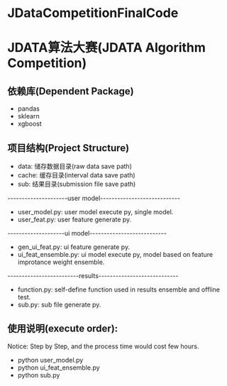 # JDataCompetitionFinalCode
# JDATA算法大赛(JDATA Algorithm Competition) 

## 依赖库(Dependent Package)

- pandas
- sklearn
- xgboost

## 项目结构(Project Structure)

- data: 储存数据目录(raw data save path)
- cache: 缓存目录(interval data save path)
- sub: 结果目录(submission file save path)

---------------------user model----------------------------
- user_model.py: user model execute py, single model.
- user_feat.py: user feature generate py.

--------------------ui model---------------------------
- gen_ui_feat.py: ui feature generate py.
- ui_feat_ensemble.py: ui model execute py, model based on feature improtance weight ensemble.

-------------------------results----------------------------
- function.py: self-define function used in results ensemble and offline test.
- sub.py: sub file generate py.

## 使用说明(execute order):
Notice: Step by Step, and the process time would cost few hours.
- python user_model.py
- python ui_feat_ensemble.py
- python sub.py

